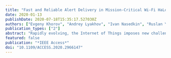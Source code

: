 ```yaml
---
title: "Fast and Reliable Alert Delivery in Mission-Critical Wi-Fi HaLow Sensor Networks"
date: 2020-01-13
publishDate: 2020-07-18T15:35:17.527030Z
authors: ["Evgeny Khorov", "Andrey Lyakhov", "Ivan Nasedkin", "Ruslan Yusupov", "Jeroen Famaey", "Ian F. Akyildiz"]
publication_types: ["2"]
abstract: "Rapidly evolving, the Internet of Things imposes new challenges for the developers of wireless networks. Various critical infrastructure monitoring scenarios require fast and reliable alert delivery. In such systems, multiple sensors are entrusted to react to the same emergency event. Thus, it is enough to receive an alert message from any of these sensors. However, such a message shall be reliably delivered as soon as possible. The recently published Wi-Fi HaLow standard defines the Restricted Access Window (RAW) mechanism that coordinates transmissions of numerous devices. Thus, it can improve reliability and reduce delays. The paper is the first to study the usage of RAW in a scenario of emergency alerts, where the alert shall be received from at least one sensor. The paper presents an easy-to-calculate mathematical model of alert delivery with RAW. The model allows dynamic online reconfiguration of RAW parameters to select such parameters that minimize consumed channel timeshare while providing satisfactory reliability and delivery delay for an alert. Intensive performance evaluation shows that the RAW is fruitful for mission-critical data delivery in the considered scenario."
featured: false
publication: "*IEEE Access*"
doi: "10.1109/ACCESS.2020.2966147"
---
```


